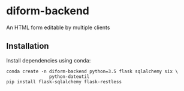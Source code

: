 # diform-backend
An HTML form editable by multiple clients

## Installation

Install dependencies using conda:

    conda create -n diform-backend python=3.5 flask sqlalchemy six \
                    python-dateutil
    pip install flask-sqlalchemy flask-restless
